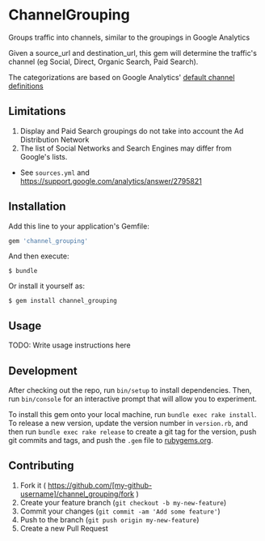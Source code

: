# ChannelGrouping

Groups traffic into channels, similar to the groupings in Google Analytics

Given a source_url and destination_url, this gem will determine the traffic's channel
(eg Social, Direct, Organic Search, Paid Search). 

The categorizations are based on Google Analytics' [default channel definitions](https://support.google.com/analytics/answer/3297892)


## Limitations

1. Display and Paid Search groupings do not take into account the Ad Distribution Network
2. The list of Social Networks and Search Engines may differ from Google's lists.
  - See `sources.yml` and https://support.google.com/analytics/answer/2795821

## Installation

Add this line to your application's Gemfile:

```ruby
gem 'channel_grouping'
```

And then execute:

    $ bundle

Or install it yourself as:

    $ gem install channel_grouping

## Usage

TODO: Write usage instructions here

## Development

After checking out the repo, run `bin/setup` to install dependencies. Then, run `bin/console` for an interactive prompt that will allow you to experiment.

To install this gem onto your local machine, run `bundle exec rake install`. To release a new version, update the version number in `version.rb`, and then run `bundle exec rake release` to create a git tag for the version, push git commits and tags, and push the `.gem` file to [rubygems.org](https://rubygems.org).

## Contributing

1. Fork it ( https://github.com/[my-github-username]/channel_grouping/fork )
2. Create your feature branch (`git checkout -b my-new-feature`)
3. Commit your changes (`git commit -am 'Add some feature'`)
4. Push to the branch (`git push origin my-new-feature`)
5. Create a new Pull Request

